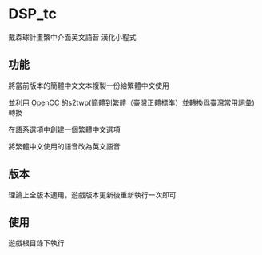 # DSP_tc
戴森球計畫繁中介面英文語音 漢化小程式

## 功能

將當前版本的簡體中文文本複製一份給繁體中文使用

並利用 [OpenCC](https://github.com/BYVoid/OpenCC) 的s2twp(簡體到繁體（臺灣正體標準）並轉換爲臺灣常用詞彙)轉換

在語系選項中創建一個繁體中文選項

將繁體中文使用的語音改為英文語音

## 版本

理論上全版本適用，遊戲版本更新後重新執行一次即可

## 使用

遊戲根目錄下執行






